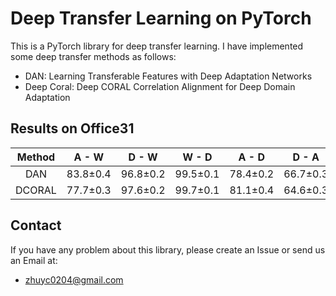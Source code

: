 # Deep Transfer Learning on PyTorch
This is a PyTorch library for deep transfer learning. I have implemented some deep transfer methods as follows:
* DAN: Learning Transferable Features with Deep Adaptation Networks
* Deep Coral: Deep CORAL Correlation Alignment for Deep Domain Adaptation

## Results on Office31
| Method | A - W | D - W | W - D | A - D | D - A | W - A | Average |
|:--------------:|:-----:|:-----:|:-----:|:-----:|:----:|:----:|:-------:|
| DAN | 83.8±0.4 | 96.8±0.2 | 99.5±0.1 | 78.4±0.2 | 66.7±0.3 | 62.7±0.2 | 81.3 |
| DCORAL | 77.7±0.3 | 97.6±0.2 | 99.7±0.1 | 81.1±0.4 | 64.6±0.3 | 64.0±0.4 | 80.8 |

## Contact
If you have any problem about this library, please create an Issue or send us an Email at:
* zhuyc0204@gmail.com